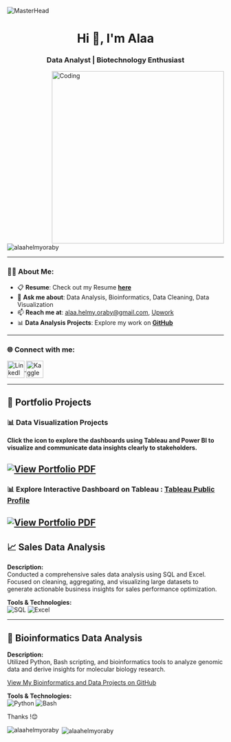 ![MasterHead](https://i.redd.it/bpxxqqvps4h91.gif)  
<h1 align="center">Hi 👋, I'm Alaa</h1>  
<h3 align="center">Data Analyst | Biotechnology Enthusiast</h3>  

<img align="right" alt="Coding" width="400" src="https://i.pinimg.com/originals/ee/ed/e2/eeede229147eb053fe863ef1cc7faf0b.gif" />  

<p align="left">  
  <img src="https://komarev.com/ghpvc/?username=alaahelmyoraby&label=Profile%20views&color=0e75b6&style=flat" alt="alaahelmyoraby" />  
</p>  

---

### 👨‍💻 About Me:  
- 📋 **Resume**: Check out my Resume [**here**](https://github.com/alaahelmyoraby/My-Portfolio/blob/main/Alaa%20Oraby's%20CV-%20Data%20Analyst.pdf)  
- 💬 **Ask me about**: Data Analysis, Bioinformatics, Data Cleaning, Data Visualization 
- 📫 **Reach me at**: [alaa.helmy.oraby@gmail.com](mailto:alaa.helmy.oraby@gmail.com), [Upwork](https://www.upwork.com/freelancers/~018d738273c09a68df?mp_source=share)  
- 📊 **Data Analysis Projects**: Explore my work on [**GitHub**](https://github.com/alaahelmyoraby?tab=repositories)  

---

<h3 align="left">🌐 Connect with me:</h3>  
<p align="left">  
  <a href="https://www.linkedin.com/in/alaa-helmy-oraby/" target="_blank">  
    <img align="center" src="https://raw.githubusercontent.com/rahuldkjain/github-profile-readme-generator/master/src/images/icons/Social/linked-in-alt.svg" alt="LinkedIn - Alaa Helmy Oraby" height="40" width="40" />  
  </a>  
  <a href="https://kaggle.com/alaahelmyoraby" target="_blank">  
    <img align="center" src="https://raw.githubusercontent.com/rahuldkjain/github-profile-readme-generator/master/src/images/icons/Social/kaggle.svg" alt="Kaggle - Alaa Helmy Oraby" height="40" width="40" />  
  </a>  
</p>  

---

## 💼 **Portfolio Projects**  

### 📊 **Data Visualization Projects**  
**Click the icon to explore the dashboards using Tableau and Power BI to visualize and communicate data insights clearly to stakeholders.**

[![View Portfolio PDF](https://img.icons8.com/plasticine/100/000000/pdf.png)](https://drive.google.com/file/d/183wFWNPBJreXzKlZF7Ry__rcezChszeP/view?usp=sharing)  
---
### 📊 **Explore Interactive Dashboard on Tableau**  : [Tableau Public Profile](https://public.tableau.com/app/profile/alaa.oraby1096/vizzes)  
[![View Portfolio PDF](https://img.icons8.com/plasticine/100/000000/pdf.png)](https://drive.google.com/file/d/183wFWNPBJreXzKlZF7Ry__rcezChszeP/view?usp=sharing)
---
## 📈 **Sales Data Analysis**  
**Description:**  
Conducted a comprehensive sales data analysis using SQL and Excel. Focused on cleaning, aggregating, and visualizing large datasets to generate actionable business insights for sales performance optimization.  

**Tools & Technologies:**  
![SQL](https://img.shields.io/badge/SQL-00599C?style=flat&logo=postgresql&logoColor=white) ![Excel](https://img.shields.io/badge/Excel-217346?style=flat&logo=microsoftexcel&logoColor=white)  

---

## 🧬 **Bioinformatics Data Analysis**  
**Description:**  
Utilized Python, Bash scripting, and bioinformatics tools to analyze genomic data and derive insights for molecular biology research.  

[View My Bioinformatics and Data Projects on GitHub](https://github.com/alaahelmyoraby?tab=repositories)

**Tools & Technologies:**  
![Python](https://img.shields.io/badge/Python-3776AB?style=flat&logo=python&logoColor=white) ![Bash](https://img.shields.io/badge/Bash-4EAA25?style=flat&logo=gnubash&logoColor=white)  

Thanks !😊

<p><img align="left" src="https://github-readme-stats.vercel.app/api/top-langs?username=alaahelmyoraby&show_icons=true&locale=en&layout=compact" alt="alaahelmyoraby" /></p>  

<p>&nbsp;<img align="center" src="https://github-readme-stats.vercel.app/api?username=alaahelmyoraby&show_icons=true&locale=en" alt="alaahelmyoraby" /></p>  
